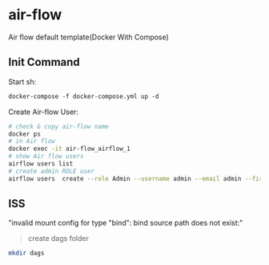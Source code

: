 # air-flow
Air flow default template(Docker With Compose)

## Init Command
Start sh: 
```sh
docker-compose -f docker-compose.yml up -d
```
  
Create Air-flow User:
```sh
# check & copy air-flow name
docker ps
# in Air flow 
docker exec -it air-flow_airflow_1
# show Air flow users
airflow users list
# create admin ROLE user
airflow users  create --role Admin --username admin --email admin --firstname admin --lastname admin --password admin
```

## ISS
"invalid mount config for type "bind": bind source path does not exist:" 
> create dags folder
```sh
mkdir dags
```